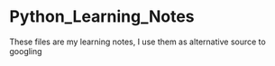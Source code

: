 # Python_Learning_Notes
These files are my learning notes, I use them as alternative source to googling
